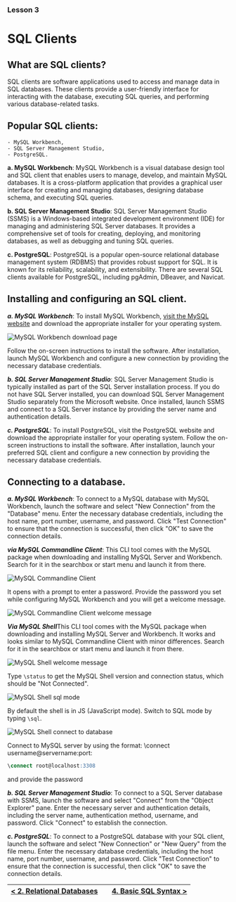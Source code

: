 ### Lesson 3 
# SQL Clients

## What are SQL clients?

SQL clients are software applications used to access and manage data in SQL databases. These clients provide a user-friendly interface for interacting with the database, executing SQL queries, and performing various database-related tasks.

## Popular SQL clients: 
    - MySQL Workbench, 
    - SQL Server Management Studio, 
    - PostgreSQL.

**a. MySQL Workbench**: MySQL Workbench is a visual database design tool and SQL client that enables users to manage, develop, and maintain MySQL databases. It is a cross-platform application that provides a graphical user interface for creating and managing databases, designing database schema, and executing SQL queries.

**b. SQL Server Management Studio**: SQL Server Management Studio (SSMS) is a Windows-based integrated development environment (IDE) for managing and administering SQL Server databases. It provides a comprehensive set of tools for creating, deploying, and monitoring databases, as well as debugging and tuning SQL queries.

**c. PostgreSQL**: PostgreSQL is a popular open-source relational database management system (RDBMS) that provides robust support for SQL. It is known for its reliability, scalability, and extensibility. There are several SQL clients available for PostgreSQL, including pgAdmin, DBeaver, and Navicat.

## Installing and configuring an SQL client.

***a. MySQL Workbench***: To install MySQL Workbench, [visit the MySQL website](https://dev.mysql.com/downloads/workbench/) and download the appropriate installer for your operating system. 

![MySQL Workbench download page](https://sqlfordatascience.com.ng/img/week1/mysql-workbench-download-page-md.png "MySQL Workbench download page") 

Follow the on-screen instructions to install the software. After installation, launch MySQL Workbench and configure a new connection by providing the necessary database credentials.

***b. SQL Server Management Studio***: SQL Server Management Studio is typically installed as part of the SQL Server installation process. If you do not have SQL Server installed, you can download SQL Server Management Studio separately from the Microsoft website. Once installed, launch SSMS and connect to a SQL Server instance by providing the server name and authentication details.

***c. PostgreSQL***: To install PostgreSQL, visit the PostgreSQL website and download the appropriate installer for your operating system. Follow the on-screen instructions to install the software. After installation, launch your preferred SQL client and configure a new connection by providing the necessary database credentials.

## Connecting to a database.

***a. MySQL Workbench***: To connect to a MySQL database with MySQL Workbench, launch the software and select "New Connection" from the "Database" menu. Enter the necessary database credentials, including the host name, port number, username, and password. Click "Test Connection" to ensure that the connection is successful, then click "OK" to save the connection details.

***via MySQL Commandline Client***: This CLI tool comes with the MySQL package when downloading and installing MySQL Server and Workbench. Search for it in the searchbox or start menu and launch it from there.

![MySQL Commandline Client](https://sqlfordatascience.com.ng/img/week1/mysql-clclient.png "MySQL Coomandline Client")

It opens with a prompt to enter a password. Provide the password you set while configuring MySQL Workbench and you will get a welcome message.

![MySQL Commandline Client welcome message](https://sqlfordatascience.com.ng/img/week1/mysql-clclient-welcome.png "MySQL Coomandline Client welcome message")

***Via MySQL Shell***This CLI tool comes with the MySQL package when downloading and installing MySQL Server and Workbench. It works and looks similar to MySQL Commandline Client with minor differences. Search for it in the searchbox or start menu and launch it from there.

![MySQL Shell welcome message](https://sqlfordatascience.com.ng/img/week1/mysql-shell-welcome.png "MySQL Shell welcome message")

Type ```\status``` to get the MySQL Shell version and connection status, which should be "Not Connected".

![MySQL Shell sql mode](https://sqlfordatascience.com.ng/img/week1/mysql-shell-sql.png "MySQL Shell mode")

By default the shell is in JS (JavaScript mode). Switch to SQL mode by typing ```\sql```.

![MySQL Shell connect to database](https://sqlfordatascience.com.ng/img/week1/mysql-shell-connect.png "MySQL Shell connect to database")

Connect to MySQL server by using the format: \connect username@servername:port:
```sql
\connect root@localhost:3308
```
and provide the password

***b. SQL Server Management Studio***: To connect to a SQL Server database with SSMS, launch the software and select "Connect" from the "Object Explorer" pane. Enter the necessary server and authentication details, including the server name, authentication method, username, and password. Click "Connect" to establish the connection.

***c. PostgreSQL***: To connect to a PostgreSQL database with your SQL client, launch the software and select "New Connection" or "New Query" from the file menu. Enter the necessary database credentials, including the host name, port number, username, and password. Click "Test Connection" to ensure that the connection is successful, then click "OK" to save the connection details.

|[< 2. Relational Databases](02_relational_databases.md)  |           | [4. Basic SQL Syntax >](04_basic_sql_syntax.md)|
|:-------------------------------------------------------:|:---------:|:----------------------------------------------:|